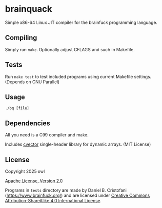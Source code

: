 # brainquack
Simple x86-64 Linux JIT compiler for the brainfuck programming language. 

## Compiling
Simply run `make`. Optionally adjust CFLAGS and such in Makefile.

## Tests
Run `make test` to test included programs using current Makefile settings. (Depends on GNU Parallel)

## Usage
`./bq [file]`

## Dependencies
All you need is a C99 compiler and make.

Includes [cvector](https://github.com/eteran/c-vector) single-header library for dynamic arrays. (MIT License)

## License
Copyright 2025 owl

[Apache License, Version 2.0](http://www.apache.org/licenses/LICENSE-2.0)

Programs in `tests` directory are made by Daniel B. Cristofani (https://www.brainfuck.org/) and are licensed under [Creative Commons Attribution-ShareAlike 4.0 International License](https://creativecommons.org/licenses/by-sa/4.0/).